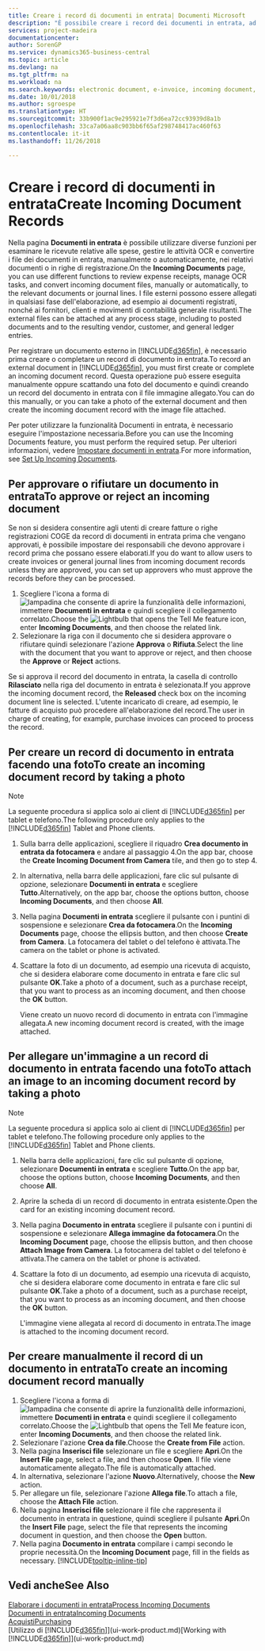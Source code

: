 ```yaml
---
title: Creare i record di documenti in entrata| Documenti Microsoft
description: "È possibile creare i record dei documenti in entrata, ad esempio le fatture elettroniche, e gestire le attività OCR, il commercio elettronico e il servizio di scambio documenti."
services: project-madeira
documentationcenter: 
author: SorenGP
ms.service: dynamics365-business-central
ms.topic: article
ms.devlang: na
ms.tgt_pltfrm: na
ms.workload: na
ms.search.keywords: electronic document, e-invoice, incoming document, OCR, ecommerce, document exchange, import invoice
ms.date: 10/01/2018
ms.author: sgroespe
ms.translationtype: HT
ms.sourcegitcommit: 33b900f1ac9e295921e7f3d6ea72cc93939d8a1b
ms.openlocfilehash: 33ca7a06aa8c903bb6f65af298748417ac460f63
ms.contentlocale: it-it
ms.lasthandoff: 11/26/2018

---
```

# <a name="create-incoming-document-records"></a><span data-ttu-id="c928a-103">Creare i record di documenti in entrata</span><span class="sxs-lookup"><span data-stu-id="c928a-103">Create Incoming Document Records</span></span>
<span data-ttu-id="c928a-104">Nella pagina **Documenti in entrata** è possibile utilizzare diverse funzioni per esaminare le ricevute relative alle spese, gestire le attività OCR e convertire i file dei documenti in entrata, manualmente o automaticamente, nei relativi documenti o in righe di registrazione.</span><span class="sxs-lookup"><span data-stu-id="c928a-104">On the **Incoming Documents** page, you can use different functions to review expense receipts, manage OCR tasks, and convert incoming document files, manually or automatically, to the relevant documents or journal lines.</span></span> <span data-ttu-id="c928a-105">I file esterni possono essere allegati in qualsiasi fase dell'elaborazione, ad esempio ai documenti registrati, nonché ai fornitori, clienti e movimenti di contabilità generale risultanti.</span><span class="sxs-lookup"><span data-stu-id="c928a-105">The external files can be attached at any process stage, including to posted documents and to the resulting vendor, customer, and general ledger entries.</span></span>

<span data-ttu-id="c928a-106">Per registrare un documento esterno in [!INCLUDE[d365fin](includes/d365fin_md.md)], è necessario prima creare o completare un record di documento in entrata.</span><span class="sxs-lookup"><span data-stu-id="c928a-106">To record an external document in [!INCLUDE[d365fin](includes/d365fin_md.md)], you must first create or complete an incoming document record.</span></span> <span data-ttu-id="c928a-107">Questa operazione può essere eseguita manualmente oppure scattando una foto del documento e quindi creando un record del documento in entrata con il file immagine allegato.</span><span class="sxs-lookup"><span data-stu-id="c928a-107">You can do this manually, or you can take a photo of the external document and then create the incoming document record with the image file attached.</span></span>

<span data-ttu-id="c928a-108">Per poter utilizzare la funzionalità Documenti in entrata, è necessario eseguire l'impostazione necessaria.</span><span class="sxs-lookup"><span data-stu-id="c928a-108">Before you can use the Incoming Documents feature, you must perform the required setup.</span></span> <span data-ttu-id="c928a-109">Per ulteriori informazioni, vedere [Impostare documenti in entrata](across-how-setup-income-documents.md).</span><span class="sxs-lookup"><span data-stu-id="c928a-109">For more information, see [Set Up Incoming Documents](across-how-setup-income-documents.md).</span></span>

## <a name="to-approve-or-reject-an-incoming-document"></a><span data-ttu-id="c928a-110">Per approvare o rifiutare un documento in entrata</span><span class="sxs-lookup"><span data-stu-id="c928a-110">To approve or reject an incoming document</span></span>
<span data-ttu-id="c928a-111">Se non si desidera consentire agli utenti di creare fatture o righe registrazioni COGE da record di documenti in entrata prima che vengano approvati, è possibile impostare dei responsabili che devono approvare i record prima che possano essere elaborati.</span><span class="sxs-lookup"><span data-stu-id="c928a-111">If you do want to allow users to create invoices or general journal lines from incoming document records unless they are approved, you can set up approvers who must approve the records before they can be processed.</span></span>

1. <span data-ttu-id="c928a-112">Scegliere l'icona a forma di ![lampadina che consente di aprire la funzionalità delle informazioni](media/ui-search/search_small.png "Informazioni sull'operazione che si desidera eseguire"), immettere **Documenti in entrata** e quindi scegliere il collegamento correlato.</span><span class="sxs-lookup"><span data-stu-id="c928a-112">Choose the ![Lightbulb that opens the Tell Me feature](media/ui-search/search_small.png "Tell me what you want to do") icon, enter **Incoming Documents**, and then choose the related link.</span></span>
2. <span data-ttu-id="c928a-113">Selezionare la riga con il documento che si desidera approvare o rifiutare quindi selezionare l'azione **Approva** o **Rifiuta**.</span><span class="sxs-lookup"><span data-stu-id="c928a-113">Select the line with the document that you want to approve or reject, and then choose the **Approve** or **Reject** actions.</span></span>

<span data-ttu-id="c928a-114">Se si approva il record del documento in entrata, la casella di controllo **Rilasciato** nella riga del documento in entrata è selezionata.</span><span class="sxs-lookup"><span data-stu-id="c928a-114">If you approve the incoming document record, the **Released** check box on the incoming document line is selected.</span></span> <span data-ttu-id="c928a-115">L'utente incaricato di creare, ad esempio, le fatture di acquisto può procedere all'elaborazione del record.</span><span class="sxs-lookup"><span data-stu-id="c928a-115">The user in charge of creating, for example, purchase invoices can proceed to process the record.</span></span>

## <a name="to-create-an-incoming-document-record-by-taking-a-photo"></a><span data-ttu-id="c928a-116">Per creare un record di documento in entrata facendo una foto</span><span class="sxs-lookup"><span data-stu-id="c928a-116">To create an incoming document record by taking a photo</span></span>
> [!NOTE]  
>   <span data-ttu-id="c928a-117">La seguente procedura si applica solo ai client di [!INCLUDE[d365fin](includes/d365fin_md.md)] per tablet e telefono.</span><span class="sxs-lookup"><span data-stu-id="c928a-117">The following procedure only applies to the [!INCLUDE[d365fin](includes/d365fin_md.md)] Tablet and Phone clients.</span></span>

1. <span data-ttu-id="c928a-118">Sulla barra delle applicazioni, scegliere il riquadro **Crea documento in entrata da fotocamera** e andare al passaggio 4.</span><span class="sxs-lookup"><span data-stu-id="c928a-118">On the app bar, choose the **Create Incoming Document from Camera** tile, and then go to step 4.</span></span>
2. <span data-ttu-id="c928a-119">In alternativa, nella barra delle applicazioni, fare clic sul pulsante di opzione, selezionare **Documenti in entrata** e scegliere **Tutto**.</span><span class="sxs-lookup"><span data-stu-id="c928a-119">Alternatively, on the app bar, choose the options button, choose **Incoming Documents**, and then choose **All**.</span></span>
3. <span data-ttu-id="c928a-120">Nella pagina **Documenti in entrata** scegliere il pulsante con i puntini di sospensione e selezionare **Crea da fotocamera**.</span><span class="sxs-lookup"><span data-stu-id="c928a-120">On the **Incoming Documents** page, choose the ellipsis button, and then choose **Create from Camera**.</span></span> <span data-ttu-id="c928a-121">La fotocamera del tablet o del telefono è attivata.</span><span class="sxs-lookup"><span data-stu-id="c928a-121">The camera on the tablet or phone is activated.</span></span>
4. <span data-ttu-id="c928a-122">Scattare la foto di un documento, ad esempio una ricevuta di acquisto, che si desidera elaborare come documento in entrata e fare clic sul pulsante **OK**.</span><span class="sxs-lookup"><span data-stu-id="c928a-122">Take a photo of a document, such as a purchase receipt, that you want to process as an incoming document, and then choose the **OK** button.</span></span>

    <span data-ttu-id="c928a-123">Viene creato un nuovo record di documento in entrata con l'immagine allegata.</span><span class="sxs-lookup"><span data-stu-id="c928a-123">A new incoming document record is created, with the image attached.</span></span>

## <a name="to-attach-an-image-to-an-incoming-document-record-by-taking-a-photo"></a><span data-ttu-id="c928a-124">Per allegare un'immagine a un record di documento in entrata facendo una foto</span><span class="sxs-lookup"><span data-stu-id="c928a-124">To attach an image to an incoming document record by taking a photo</span></span>
> [!NOTE]  
>   <span data-ttu-id="c928a-125">La seguente procedura si applica solo ai client di [!INCLUDE[d365fin](includes/d365fin_md.md)] per tablet e telefono.</span><span class="sxs-lookup"><span data-stu-id="c928a-125">The following procedure only applies to the [!INCLUDE[d365fin](includes/d365fin_md.md)] Tablet and Phone clients.</span></span>

1. <span data-ttu-id="c928a-126">Nella barra delle applicazioni, fare clic sul pulsante di opzione, selezionare **Documenti in entrata** e scegliere **Tutto**.</span><span class="sxs-lookup"><span data-stu-id="c928a-126">On the app bar, choose the options button, choose **Incoming Documents**, and then choose **All**.</span></span>
2. <span data-ttu-id="c928a-127">Aprire la scheda di un record di documento in entrata esistente.</span><span class="sxs-lookup"><span data-stu-id="c928a-127">Open the card for an existing incoming document record.</span></span>
3. <span data-ttu-id="c928a-128">Nella pagina **Documento in entrata** scegliere il pulsante con i puntini di sospensione e selezionare **Allega immagine da fotocamera**.</span><span class="sxs-lookup"><span data-stu-id="c928a-128">On the **Incoming Document** page, choose the ellipsis button, and then choose **Attach Image from Camera**.</span></span> <span data-ttu-id="c928a-129">La fotocamera del tablet o del telefono è attivata.</span><span class="sxs-lookup"><span data-stu-id="c928a-129">The camera on the tablet or phone is activated.</span></span>
4. <span data-ttu-id="c928a-130">Scattare la foto di un documento, ad esempio una ricevuta di acquisto, che si desidera elaborare come documento in entrata e fare clic sul pulsante **OK**.</span><span class="sxs-lookup"><span data-stu-id="c928a-130">Take a photo of a document, such as a purchase receipt, that you want to process as an incoming document, and then choose the **OK** button.</span></span>

    <span data-ttu-id="c928a-131">L'immagine viene allegata al record di documento in entrata.</span><span class="sxs-lookup"><span data-stu-id="c928a-131">The image is attached to the incoming document record.</span></span>

## <a name="to-create-an-incoming-document-record-manually"></a><span data-ttu-id="c928a-132">Per creare manualmente il record di un documento in entrata</span><span class="sxs-lookup"><span data-stu-id="c928a-132">To create an incoming document record manually</span></span>
1. <span data-ttu-id="c928a-133">Scegliere l'icona a forma di ![lampadina che consente di aprire la funzionalità delle informazioni](media/ui-search/search_small.png "Informazioni sull'operazione che si desidera eseguire"), immettere **Documenti in entrata** e quindi scegliere il collegamento correlato.</span><span class="sxs-lookup"><span data-stu-id="c928a-133">Choose the ![Lightbulb that opens the Tell Me feature](media/ui-search/search_small.png "Tell me what you want to do") icon, enter **Incoming Documents**, and then choose the related link.</span></span>
2. <span data-ttu-id="c928a-134">Selezionare l'azione **Crea da file**.</span><span class="sxs-lookup"><span data-stu-id="c928a-134">Choose the **Create from File** action.</span></span>  
3. <span data-ttu-id="c928a-135">Nella pagina **Inserisci file** selezionare un file e scegliere **Apri**.</span><span class="sxs-lookup"><span data-stu-id="c928a-135">On the **Insert File** page, select a file, and then choose **Open**.</span></span> <span data-ttu-id="c928a-136">Il file viene automaticamente allegato.</span><span class="sxs-lookup"><span data-stu-id="c928a-136">The file is automatically attached.</span></span>
4. <span data-ttu-id="c928a-137">In alternativa, selezionare l'azione **Nuovo**.</span><span class="sxs-lookup"><span data-stu-id="c928a-137">Alternatively, choose the **New** action.</span></span>
5. <span data-ttu-id="c928a-138">Per allegare un file, selezionare l'azione **Allega file**.</span><span class="sxs-lookup"><span data-stu-id="c928a-138">To attach a file, choose the **Attach File** action.</span></span>
6. <span data-ttu-id="c928a-139">Nella pagina **Inserisci file** selezionare il file che rappresenta il documento in entrata in questione, quindi scegliere il pulsante **Apri**.</span><span class="sxs-lookup"><span data-stu-id="c928a-139">On the **Insert File** page, select the file that represents the incoming document in question, and then choose the **Open** button.</span></span>
7. <span data-ttu-id="c928a-140">Nella pagina **Documento in entrata** compilare i campi secondo le proprie necessità.</span><span class="sxs-lookup"><span data-stu-id="c928a-140">On the **Incoming Document** page, fill in the fields as necessary.</span></span> [!INCLUDE[tooltip-inline-tip](includes/tooltip-inline-tip_md.md)]

## <a name="see-also"></a><span data-ttu-id="c928a-141">Vedi anche</span><span class="sxs-lookup"><span data-stu-id="c928a-141">See Also</span></span>
[<span data-ttu-id="c928a-142">Elaborare i documenti in entrata</span><span class="sxs-lookup"><span data-stu-id="c928a-142">Process Incoming Documents</span></span>](across-process-income-documents.md)  
[<span data-ttu-id="c928a-143">Documenti in entrata</span><span class="sxs-lookup"><span data-stu-id="c928a-143">Incoming Documents</span></span>](across-income-documents.md)  
[<span data-ttu-id="c928a-144">Acquisti</span><span class="sxs-lookup"><span data-stu-id="c928a-144">Purchasing</span></span>](purchasing-manage-purchasing.md)  
<span data-ttu-id="c928a-145">[Utilizzo di [!INCLUDE[d365fin](includes/d365fin_md.md)]](ui-work-product.md)</span><span class="sxs-lookup"><span data-stu-id="c928a-145">[Working with [!INCLUDE[d365fin](includes/d365fin_md.md)]](ui-work-product.md)</span></span>


